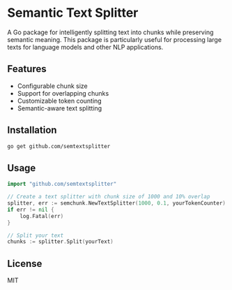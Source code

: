 # Semantic Text Splitter

A Go package for intelligently splitting text into chunks while preserving semantic meaning. This package is particularly useful for processing large texts for language models and other NLP applications.

## Features

- Configurable chunk size
- Support for overlapping chunks
- Customizable token counting
- Semantic-aware text splitting

## Installation

```bash
go get github.com/semtextsplitter
```

## Usage

```go
import "github.com/semtextsplitter"

// Create a text splitter with chunk size of 1000 and 10% overlap
splitter, err := semchunk.NewTextSplitter(1000, 0.1, yourTokenCounter)
if err != nil {
    log.Fatal(err)
}

// Split your text
chunks := splitter.Split(yourText)
```

## License

MIT
